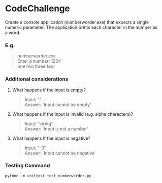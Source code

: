 # CodeChallenge

Create a console application (numberworder.exe) that expects a single numeric parameter. The application prints each character in the number as a word.

### E.g.

> numberworder.exe     
> Enter a number: 1234     
> one two three four

### Additional considerations
1. What happens if the input is empty?
    > Input: ""     
    > Answer: 'Input cannot be empty'
  
2. What happens if the input is invalid (e.g. alpha characters)?
    > Input: "string"     
    > Answer: 'Input is not a number'
  
3. What happens if the input is negative?
    > Input: "-3"     
    > Answer: 'Input cannot be negative'

### Testing Command
 ```
 python -m unittest test_numberworder.py
 ```  
